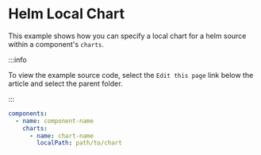 # Helm Local Chart
This example shows how you can specify a local chart for a helm source within a component's `charts`.

:::info

To view the example source code, select the `Edit this page` link below the article and select the parent folder.

:::

``` yaml
components:
  - name: component-name
    charts:
      - name: chart-name
        localPath: path/to/chart
```
